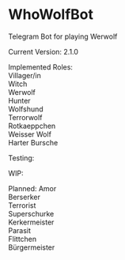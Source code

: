 # WhoWolfBot
Telegram Bot for playing Werwolf

Current Version: 2.1.0

Implemented Roles:\
Villager/in\
Witch\
Werwolf\
Hunter\
Wolfshund\
Terrorwolf\
Rotkaeppchen\
Weisser Wolf\
Harter Bursche

Testing:

WIP:

Planned:
Amor\
Berserker\
Terrorist\
Superschurke\
Kerkermeister\
Parasit\
Flittchen\
Bürgermeister